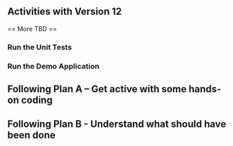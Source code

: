 ## Activities with Version 12

== More TBD ==

### Run the Unit Tests
### Run the Demo Application
## Following Plan A – Get active with some hands-on coding
## Following Plan B - Understand what should have been done
